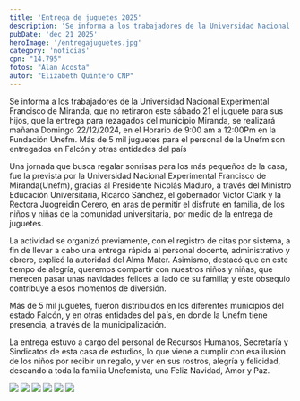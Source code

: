 ```yaml
---
title: 'Entrega de juguetes 2025'
description: 'Se informa a los trabajadores de la Universidad Nacional Experimental Francisco de Miranda, que no retiraron este sábado 21 el juguete para sus hijos, que la entrega para rezagados'
pubDate: 'dec 21 2025'
heroImage: '/entregajuguetes.jpg'
category: 'noticias'
cpn: "14.795"
fotos: "Alan Acosta"
autor: "Elizabeth Quintero CNP"
---
```


Se informa a los trabajadores de la Universidad Nacional Experimental Francisco de Miranda, que no retiraron este sábado 21 el juguete para sus hijos, que la entrega para rezagados del municipio Miranda, se realizará mañana Domingo 22/12/2024, en el Horario de 9:00 am a 12:00Pm en la Fundación Unefm.
Más de 5 mil juguetes para el personal de la Unefm son entregados en Falcón y otras entidades del país 

Una jornada que busca regalar sonrisas para los más pequeños de la casa, fue la prevista por la Universidad Nacional Experimental Francisco de Miranda(Unefm), gracias al Presidente Nicolás Maduro, a través del Ministro Educación Universitaria, Ricardo Sánchez, el gobernador Víctor Clark y la Rectora Juogreidin Cerero, en aras de permitir el disfrute en familia, de los niños y niñas de la comunidad universitaria, por medio de la entrega de juguetes.

La actividad se organizó previamente, con el registro de citas por sistema, a fin de llevar a cabo una entrega rápida al personal docente, administrativo y obrero, explicó la autoridad del Alma Mater. Asimismo, destacó que en este tiempo de alegría, queremos compartir con nuestros niños y niñas, que merecen pasar unas navidades felices al lado de su familia; y este obsequio contribuye a esos momentos de diversión.

Más de 5 mil juguetes, fueron distribuidos en los diferentes municipios del estado Falcón, y en otras entidades del país, en donde la Unefm tiene presencia, a través de la municipalización.

La entrega estuvo a cargo del personal de Recursos Humanos, Secretaría y Sindicatos de esta casa de estudios, lo que viene a cumplir con esa ilusión de los niños por recibir un regalo, y  ver en sus rostros, alegría y felicidad, deseando a toda la familia Unefemista, una Feliz Navidad, Amor y Paz.

<div class="grid grid-cols-3 gap-2">
  <img src="/regalos1.jpg" >
  <img src="/regalos2.jpg" >
  <img src="/regalos3.jpg" >
  <img src="/regalos4.jpg" >
  <img src="/regalos5.jpg" >
  <img src="/regalos6.jpg" >
</div>

